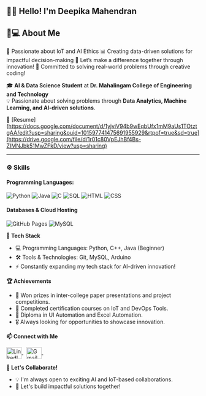 ## 👩‍💻 Hello! I'm Deepika Mahendran


## 👩💻 **About Me**  
🤖 Passionate about IoT and AI Ethics
📊 Creating data-driven solutions for impactful decision-making
🚀 Let’s make a difference together through innovation!
🔧 Committed to solving real-world problems through creative coding!


🎓 **AI & Data Science Student** at **Dr. Mahalingam College of Engineering and Technology**  
💡 Passionate about solving problems through **Data Analytics, Machine Learning, and AI-driven solutions**.  


📝 [Resume](https://docs.google.com/document/d/1yjviV94b9wEqbUfx1mM9aUs1TOtztgAA/edit?usp=sharing&ouid=101597741475691955929&rtpof=true&sd=true](https://drive.google.com/file/d/1r01c80VpEJhBf4Bs-ZIMNJbk51MwZFkD/view?usp=sharing)  

---

### ⚙️ Skills  

#### **Programming Languages:**  
<p>
    <img alt="Python" src="https://img.shields.io/badge/Python-14354C.svg?logo=python&logoColor=white" />
    <img alt="Java" src="https://img.shields.io/badge/Java-007396.svg?logo=java&logoColor=white" />
    <img alt="C" src="https://custom-icon-badges.herokuapp.com/badge/C-03599C.svg?logo=c-in-hexagon&logoColor=white" /> 
    <img alt="SQL" src="https://custom-icon-badges.herokuapp.com/badge/SQL-025E8C.svg?logo=database&logoColor=white" />
    <img alt="HTML" src="https://img.shields.io/badge/HTML-E34F26.svg?logo=html5&logoColor=white" />
    <img alt="CSS" src="https://img.shields.io/badge/CSS-1572B6.svg?logo=css3&logoColor=white" />
</p>

#### **Databases & Cloud Hosting**  
<p>
    <img alt="GitHub Pages" src="https://img.shields.io/badge/GitHub%20Pages-327FC7.svg?logo=github&logoColor=white" />
    <img alt="MySQL" src="https://img.shields.io/badge/MySQL-00f.svg?logo=mysql&logoColor=white" />
</p>

**🔧 Tech Stack**
+ 💻 Programming Languages: Python, C++, Java (Beginner)
+ 🛠️ Tools & Technologies: Git, MySQL, Arduino
+ ⚡ Constantly expanding my tech stack for AI-driven innovation!
  

**🏆 Achievements**
+ 🥇 Won prizes in inter-college paper presentations and project competitions.
+ 📜 Completed certification courses on IoT and DevOps Tools.
+ 🏅 Diploma in UI Automation and Excel Automation.
+ 🎖️ Always looking for opportunities to showcase innovation.

  
**📫 Connect with Me**


<a href="https://www.linkedin.com/in/deepika-mahendran-89353b250/" target="_blank">
  <img align="center" src="https://raw.githubusercontent.com/rahuldkjain/github-profile-readme-generator/master/src/images/icons/Social/linked-in-alt.svg" alt="LinkedIn Profile" height="30" width="40" />
</a>
&nbsp;


<a href="mailto:deepikamahendran57@gmail.com" target="_blank">
  <img align="center" src="https://upload.wikimedia.org/wikipedia/commons/thumb/4/4e/Gmail_Icon.svg/512px-Gmail_Icon.svg.png?20221017173631" alt="Gmail" height="30" width="40" />
</a>
&nbsp;




  
**🎯 Let's Collaborate!**

+ 💡 I'm always open to exciting AI and IoT-based collaborations.
+ 🌟 Let's build impactful solutions together!
